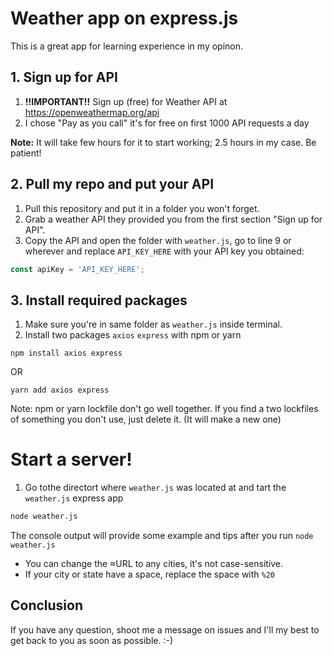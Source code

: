 # Weather app on express.js

This is a great app for learning experience in my opinon.

## 1. Sign up for API
1. **!!IMPORTANT!!** Sign up (free) for Weather API at https://openweathermap.org/api 
2. I chose "Pay as you call" it's for free on first 1000 API requests a day

**Note:** It will take few hours for it to start working; 2.5 hours in my case. Be patient!

## 2. Pull my repo and put your API
1. Pull this repository and put it in a folder you won't forget.
2. Grab a weather API they provided you from the first section "Sign up for API". 
3. Copy the API and open the folder with `weather.js`, go to line 9 or wherever and replace `API_KEY_HERE` with your API key you obtained:
```javascript
const apiKey = 'API_KEY_HERE';
```

## 3. Install required packages
1. Make sure you're in same folder as `weather.js` inside terminal. 
2. Install two packages `axios` `express` with npm or yarn 

`npm install axios express`

OR

`yarn add axios express`

Note: npm or yarn lockfile don't go well together. 
If you find a two lockfiles of something you don't use, just delete it. 
(It will make a new one)


# Start a server!
1. Go tothe directort where `weather.js` was located at and tart the `weather.js` express app
```bash
node weather.js
```

The console output will provide some example and tips after you run `node weather.js`
* You can change the ≈URL to any cities, it's not case-sensitive. 
* If your city or state have a space, replace the space with `%20`

## Conclusion
If you have any question, shoot me a message on issues and I'll my best to get back to you as soon as possible. :-)
